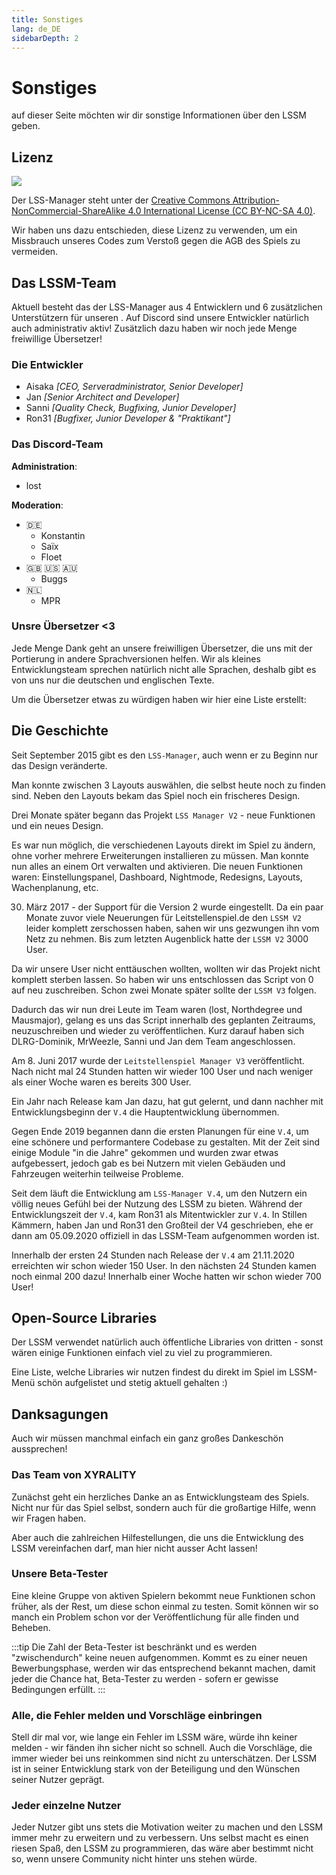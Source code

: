 ```yaml
---
title: Sonstiges
lang: de_DE
sidebarDepth: 2
---
```


# Sonstiges

auf dieser Seite möchten wir dir sonstige Informationen über den LSSM geben.

## Lizenz
[![](https://mirrors.creativecommons.org/presskit/buttons/88x31/svg/by-nc-sa.eu.svg)][license]


Der LSS-Manager steht unter der [Creative Commons Attribution-NonCommercial-ShareAlike 4.0 International License (CC BY-NC-SA 4.0)][license].

Wir haben uns dazu entschieden, diese Lizenz zu verwenden, um ein Missbrauch unseres Codes zum Verstoß gegen die AGB des Spiels zu vermeiden.

## Das LSSM-Team
Aktuell besteht das der LSS-Manager aus 4 Entwicklern und 6 zusätzlichen Unterstützern für unseren <discord/>. Auf Discord sind unsere Entwickler natürlich auch administrativ aktiv! Zusätzlich dazu haben wir noch jede Menge freiwillige Übersetzer!

### Die Entwickler
* Aisaka *[CEO, Serveradministrator, Senior Developer]*
* Jan *[Senior Architect and Developer]*
* Sanni *[Quality Check, Bugfixing, Junior Developer]*
* Ron31 *[Bugfixer, Junior Developer & "Praktikant"]*

### Das Discord-Team
**Administration**:
* lost

**Moderation**:
* 🇩🇪
    * Konstantin
    * Saïx
    * Floet
* 🇬🇧 🇺🇸 🇦🇺
    * Buggs
* 🇳🇱
    * MPR

### Unsre Übersetzer <3
Jede Menge Dank geht an unsere freiwilligen Übersetzer, die uns mit der Portierung in andere Sprachversionen helfen. Wir als kleines Entwicklungsteam sprechen natürlich nicht alle Sprachen, deshalb gibt es von uns nur die deutschen und englischen Texte.

Um die Übersetzer etwas zu würdigen haben wir hier eine Liste erstellt:
<translators/>
    
## Die Geschichte
Seit September 2015 gibt es den `LSS-Manager`, auch wenn er zu Beginn nur das Design veränderte.

Man konnte zwischen 3 Layouts auswählen, die selbst heute noch zu finden sind. Neben den Layouts bekam das Spiel noch ein frischeres Design.

Drei Monate später begann das Projekt `LSS Manager V2` - neue Funktionen und ein neues Design.

Es war nun möglich, die verschiedenen Layouts direkt im Spiel zu ändern, ohne vorher mehrere Erweiterungen installieren zu müssen. Man konnte nun alles an einem Ort verwalten und aktivieren. Die neuen Funktionen waren: Einstellungspanel, Dashboard, Nightmode, Redesigns, Layouts, Wachenplanung, etc.

30. März 2017 - der Support für die Version 2 wurde eingestellt. Da ein paar Monate zuvor viele Neuerungen für Leitstellenspiel.de den `LSSM V2` leider komplett zerschossen haben, sahen wir uns gezwungen ihn vom Netz zu nehmen. Bis zum letzten Augenblick hatte der `LSSM V2` 3000 User.

Da wir unsere User nicht enttäuschen wollten, wollten wir das Projekt nicht komplett sterben lassen. So haben wir uns entschlossen das Script von 0 auf neu zuschreiben. Schon zwei Monate später sollte der `LSSM V3` folgen.

Dadurch das wir nun drei Leute im Team waren (lost, Northdegree und Mausmajor), gelang es uns das Script innerhalb des geplanten Zeitraums, neuzuschreiben und wieder zu veröffentlichen. Kurz darauf haben sich DLRG-Dominik, MrWeezle, Sanni und Jan dem Team angeschlossen.

Am 8. Juni 2017 wurde der `Leitstellenspiel Manager V3` veröffentlicht. Nach nicht mal 24 Stunden hatten wir wieder 100 User und nach weniger als einer Woche waren es bereits 300 User.

Ein Jahr nach Release kam Jan dazu, hat gut gelernt, und dann nachher mit Entwicklungsbeginn der `V.4` die Hauptentwicklung übernommen.

Gegen Ende 2019 begannen dann die ersten Planungen für eine `V.4`, um eine schönere und performantere Codebase zu gestalten. Mit der Zeit sind einige Module "in die Jahre" gekommen und wurden zwar etwas aufgebessert, jedoch gab es bei Nutzern mit vielen Gebäuden und Fahrzeugen weiterhin teilweise Probleme.

Seit dem läuft die Entwicklung am `LSS-Manager V.4`, um den Nutzern ein völlig neues Gefühl bei der Nutzung des LSSM zu bieten. Während der Entwicklungszeit der `V.4`, kam Ron31 als Mitentwickler zur `V.4`. In Stillen Kämmern, haben Jan und Ron31 den Großteil der V4 geschrieben, ehe er dann am 05.09.2020 offiziell in das LSSM-Team aufgenommen worden ist.

Innerhalb der ersten 24 Stunden nach Release der `V.4` am 21.11.2020 erreichten wir schon wieder 150 User. In den nächsten 24 Stunden kamen noch einmal 200 dazu! Innerhalb einer Woche hatten wir schon wieder 700 User!

## Open-Source Libraries
Der LSSM verwendet natürlich auch öffentliche Libraries von dritten - sonst wären einige Funktionen einfach viel zu viel zu programmieren.

Eine Liste, welche Libraries wir nutzen findest du direkt im Spiel im LSSM-Menü schön aufgelistet und stetig aktuell gehalten :)

## Danksagungen
Auch wir müssen manchmal einfach ein ganz großes Dankeschön aussprechen!

### Das Team von XYRALITY
Zunächst geht ein herzliches Danke an as Entwicklungsteam des Spiels. Nicht nur für das Spiel selbst, sondern auch für die großartige Hilfe, wenn wir Fragen haben.

Aber auch die zahlreichen Hilfestellungen, die uns die Entwicklung des LSSM vereinfachen darf, man hier nicht ausser Acht lassen!

### Unsere Beta-Tester
Eine kleine Gruppe von aktiven Spielern bekommt neue Funktionen schon früher, als der Rest, um diese schon einmal zu testen. Somit können wir so manch ein Problem schon vor der Veröffentlichung für alle finden und Beheben.

:::tip
Die Zahl der Beta-Tester ist beschränkt und es werden "zwischendurch" keine neuen aufgenommen. Kommt es zu einer neuen Bewerbungsphase, werden wir das entsprechend bekannt machen, damit jeder die Chance hat, Beta-Tester zu werden - sofern er gewisse Bedingungen erfüllt.
:::

### Alle, die Fehler melden und Vorschläge einbringen
Stell dir mal vor, wie lange ein Fehler im LSSM wäre, würde ihn keiner melden - wir fänden ihn sicher nicht so schnell. Auch die Vorschläge, die immer wieder bei uns reinkommen sind nicht zu unterschätzen. Der LSSM ist in seiner Entwicklung stark von der Beteiligung und den Wünschen seiner Nutzer geprägt.

### Jeder einzelne Nutzer
Jeder Nutzer gibt uns stets die Motivation weiter zu machen und den LSSM immer mehr zu erweitern und zu verbessern. Uns selbst macht es einen riesen Spaß, den LSSM zu programmieren, das wäre aber bestimmt nicht so, wenn unsere Community nicht hinter uns stehen würde.

[license]: https://creativecommons.org/licenses/by-nc-sa/4.0/deed.de
